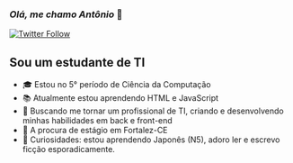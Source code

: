 ### _*Olá, me chamo Antônio*_ 👋

[![Twitter Follow](https://img.shields.io/twitter/follow/katakanaisart?color=1DA1F2&logo=twitter&style=for-the-badge)](https://twitter.com/intent/follow?original_referer=https%3A%2F%2Fgithub.com%2FcodeSTACKr&screen_name=codeSTACKr)

## Sou um estudante de TI

- 🎓 Estou no 5° período de Ciência da Computação 
- 📚 Atualmente estou aprendendo HTML e JavaScript
- 🎯 Buscando me tornar um profissional de TI, criando e desenvolvendo minhas habilidades em back e front-end
- 🔎 A procura de estágio em Fortalez-CE
- 🎨 Curiosidades: estou aprendendo Japonês (N5), adoro ler e escrevo ficção esporadicamente. 

